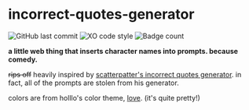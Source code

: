 # incorrect-quotes-generator

![GitHub last commit](https://img.shields.io/github/last-commit/AndyThePie/incorrect-quotes-generator?style=flat-square)
![XO code style](https://flat.badgen.net/badge/code%20style/XO/cyan)
![Badge count](https://img.shields.io/badge/badges-half%20life%203%20confirmed-informational?style=flat-square)

**a little web thing that inserts character names into prompts. because comedy.**

 ~~rips off~~ heavily inspired by [scatterpatter's incorrect quotes generator](https://incorrect-quotes-generator.neocities.org/). in fact, all of the prompts are stolen from his generator.

colors are from holllo's color theme, [love](https://love.holllo.cc/). (it's quite pretty!)
